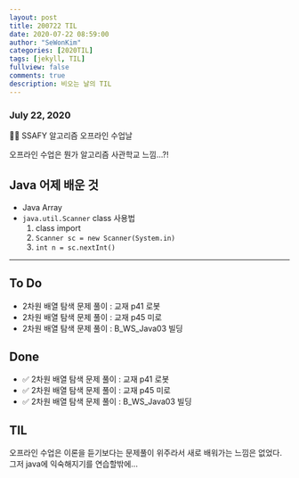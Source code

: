 ```yaml
---
layout: post
title: 200722 TIL
date: 2020-07-22 08:59:00
author: "SeWonKim"
categories: [2020TIL]
tags: [jekyll, TIL]
fullview: false
comments: true
description: 비오는 날의 TIL
---
```


### July 22, 2020

👨‍💻 SSAFY 알고리즘 오프라인 수업날

오프라인 수업은 뭔가 알고리즘 사관학교 느낌...?!

## Java 어제 배운 것

- Java Array
- `java.util.Scanner` class 사용법
  1. class import
  2. `Scanner sc = new Scanner(System.in)`
  3. `int n = sc.nextInt()`

---

## To Do

- 2차원 배열 탐색 문제 풀이 : 교재 p41 로봇
- 2차원 배열 탐색 문제 풀이 : 교재 p45 미로
- 2차원 배열 탐색 문제 풀이 : B_WS_Java03 빌딩

## Done

- ✅ 2차원 배열 탐색 문제 풀이 : 교재 p41 로봇
- ✅ 2차원 배열 탐색 문제 풀이 : 교재 p45 미로
- ✅ 2차원 배열 탐색 문제 풀이 : B_WS_Java03 빌딩

## TIL

오프라인 수업은 이론을 듣기보다는 문제풀이 위주라서 새로 배워가는 느낌은 없었다.  
그저 java에 익숙해지기를 연습할밖에...

